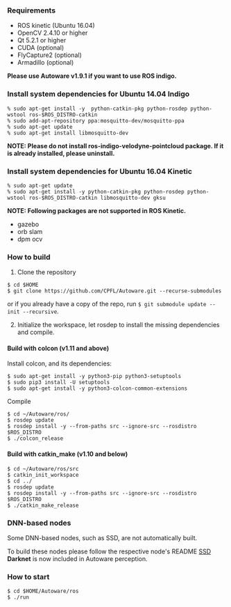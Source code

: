 ### Requirements

- ROS kinetic (Ubuntu 16.04)
- OpenCV 2.4.10 or higher
- Qt 5.2.1 or higher
- CUDA (optional)
- FlyCapture2 (optional)
- Armadillo (optional)

**Please use Autoware v1.9.1 if you want to use ROS indigo.**

### Install system dependencies for Ubuntu 14.04 Indigo

```
% sudo apt-get install -y  python-catkin-pkg python-rosdep python-wstool ros-$ROS_DISTRO-catkin
% sudo add-apt-repository ppa:mosquitto-dev/mosquitto-ppa
% sudo apt-get update
% sudo apt-get install libmosquitto-dev
```

**NOTE: Please do not install ros-indigo-velodyne-pointcloud package. If it is already installed, please uninstall.**

### Install system dependencies for Ubuntu 16.04 Kinetic
```
% sudo apt-get update
% sudo apt-get install -y python-catkin-pkg python-rosdep python-wstool ros-$ROS_DISTRO-catkin libmosquitto-dev gksu
```

**NOTE: Following packages are not supported in ROS Kinetic.**
- gazebo
- orb slam
- dpm ocv

### How to build

1. Clone the repository

```
$ cd $HOME
$ git clone https://github.com/CPFL/Autoware.git --recurse-submodules
```
or if you already have a copy of the repo, run `$ git submodule update --init --recursive`.

2. Initialize the workspace, let rosdep to install the missing dependencies and compile.

#### Build with colcon (v1.11 and above)

Install colcon, and its dependencies:
```
$ sudo apt-get install -y python3-pip python3-setuptools
$ sudo pip3 install -U setuptools
$ sudo apt-get install -y python3-colcon-common-extensions
```

Compile 
```
$ cd ~/Autoware/ros/
$ rosdep update
$ rosdep install -y --from-paths src --ignore-src --rosdistro $ROS_DISTRO
$ ./colcon_release

```

#### Build with catkin_make (v1.10 and below)

```
$ cd ~/Autoware/ros/src
$ catkin_init_workspace
$ cd ../
$ rosdep update
$ rosdep install -y --from-paths src --ignore-src --rosdistro $ROS_DISTRO
$ ./catkin_make_release
```

### DNN-based nodes

Some DNN-based nodes, such as SSD, are not automatically built.

To build these nodes please follow the respective node's README
[SSD](https://github.com/CPFL/Autoware/tree/master/ros/src/computing/perception/detection/vision_detector/packages/vision_ssd_detect/README.md)
**Darknet** is now included in Autoware perception.

### How to start

```
$ cd $HOME/Autoware/ros
$ ./run
```